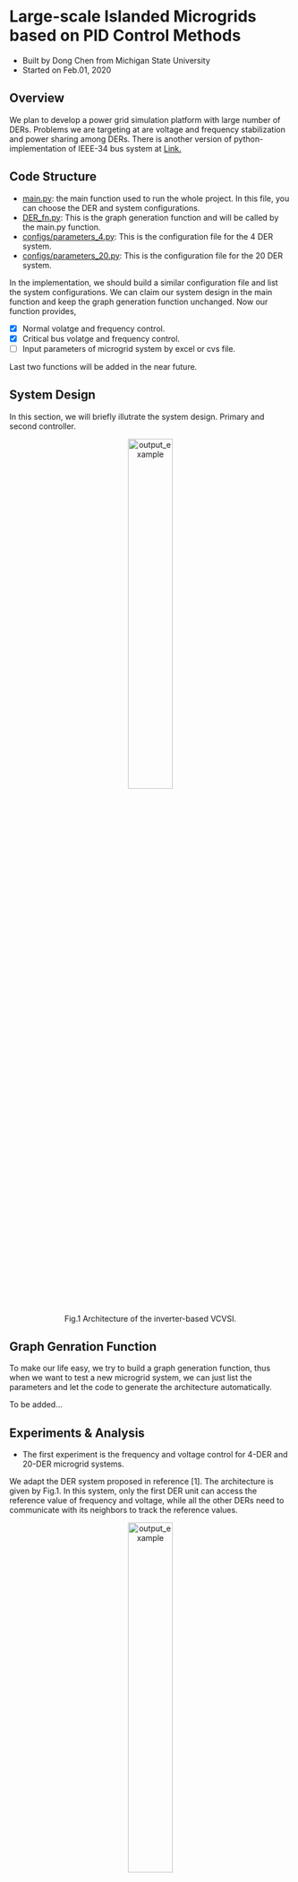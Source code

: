 Large-scale Islanded Microgrids based on PID Control Methods
===============
- Built by Dong Chen from Michigan State University
- Started on Feb.01, 2020

Overview
-------
We plan to develop a power grid simulation platform with large number of DERs. Problems we are targeting at are voltage and frequency stabilization and power sharing among DERs. There is another version of python-implementation of IEEE-34 bus system at [Link.](https://github.com/Derekabc/Microgrid_34_bus)


Code Structure
--------
- [main.py](main.py): the main function used to run the whole project. In this file, you can choose the DER and system configurations.
- [DER_fn.py](DER_fn.py): This is the graph generation function and will be called by the main.py function.
- [configs/parameters_4.py](configs/parameters_4.py): This is the configuration file for the 4 DER system.
- [configs/parameters_20.py](configs/parameters_20.py): This is the configuration file for the 20 DER system.

In the implementation, we should build a similar configuration file and list the system configurations. We can claim our system design in the main function and keep the graph generation function unchanged. Now our function provides,

- [x] Normal volatge and frequency control.
- [x] Critical bus volatge and frequency control.
- [ ] Input parameters of microgrid system by excel or cvs file.

Last two functions will be added in the near future.

System Design
---------
In this section, we will briefly illutrate the system design. Primary and second controller.

<p align="center">
     <img src="docs/VCVSI.png" alt="output_example" width="40%" height="40%">
     <br>Fig.1 Architecture of the inverter-based VCVSI.
</p>


Graph Genration Function
---------
To make our life easy, we try to build a graph generation function, thus when we want to test a new microgrid system, we can just list the parameters and let the code to generate the architecture automatically.

To be added...


Experiments & Analysis
---------
- The first experiment is the frequency and voltage control for 4-DER and 20-DER microgrid systems. 

We adapt the DER system proposed in reference [1]. The architecture is given by Fig.1. In this system, only the first DER unit can access the reference value of frequency and voltage, while all the other DERs need to communicate with its neighbors to track the reference values.

<p align="center">
     <img src="docs/DER_4_architecture.png" alt="output_example" width="40%" height="40%">
     <br>Fig.1 Architecture and communication graph of 4-DER microgrid test system.
</p>

<p align="center">
     <img src="docs/DER_4_Vnom.png" alt="output_example" width="60%" height="60%">
     <br>Fig.2 Frequency and voltage of 20 DER system
</p>

To build a large-scale microgrid system, we try our generation function on a 20-DER system, which is presented by reference [3]. The architecture is given by Fig.3.

<p align="center">
     <img src="docs/DER_20_architecture.png" alt="output_example" width="40%" height="40%">
     <br>Fig.3 Architecture and communication graph of 20-DER microgrid test system.
</p>

<p align="center">
     <img src="docs/DER_20_Vnom.png" alt="output_example" width="40%" height="40%">
     <br>Fig.4 Frequency and voltage of 20 DER system
</p>


- The second experiment is to achieve the critical bus voltage control.

<p align="center">
     <img src="docs/DER_4_critic.png" alt="output_example" width="40%" height="40%">
     <br>Fig.5 Critic bus frequency and voltage of 4 DER system
</p>

<p align="center">
     <img src="docs/DER_20_critic.png" alt="output_example" width="40%" height="40%">
     <br>Fig.6 Critic bus frequency and voltage of 20 DER system
</p>


Cite
---------
```
@article{chen2021powernet,
  title={Powernet: Multi-agent deep reinforcement learning for scalable powergrid control},
  author={Chen, Dong and Chen, Kaian and Li, Zhaojian and Chu, Tianshu and Yao, Rui and Qiu, Feng and Lin, Kaixiang},
  journal={IEEE Transactions on Power Systems},
  volume={37},
  number={2},
  pages={1007--1017},
  year={2021},
  publisher={IEEE}
}
```

Reference
---------
1. Bidram, Ali, Ali Davoudi, and Frank L. Lewis. "A multiobjective distributed control framework for islanded AC microgrids." IEEE Transactions on industrial informatics 10.3 (2014): 1785-1798.

2. Bidram, Ali, et al. "Distributed cooperative secondary control of microgrids using feedback linearization." IEEE Transactions on Power Systems 28.3 (2013): 3462-3470.

3. Mustafa, Aquib, et al. "Detection and Mitigation of Data Manipulation Attacks in AC Microgrids." IEEE Transactions on Smart Grid (2019).
